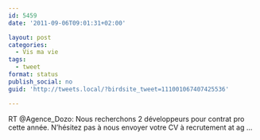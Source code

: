 ```yaml
---
id: 5459
date: '2011-09-06T09:01:31+02:00'

layout: post
categories:
  - Vis ma vie
tags:
  - tweet
format: status
publish_social: no
guid: 'http://tweets.local/?birdsite_tweet=111001067407425536'

---
```


RT @Agence\_Dozo: Nous recherchons 2 développeurs pour contrat pro cette année. N’hésitez pas à nous envoyer votre CV à recrutement at ag …